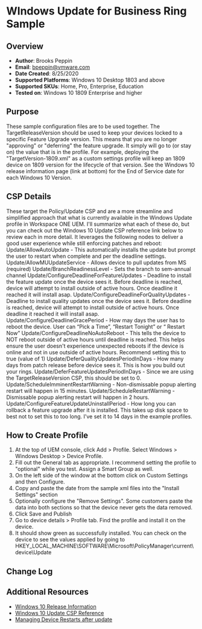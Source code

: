 # WIndows Update for Business Ring Sample

## Overview
- **Author**: Brooks Peppin
- **Email**: bpeppin@vmware.com
- **Date Created**: 8/25/2020
- **Supported Platforms**: Windows 10 Desktop 1803 and above 
- **Supported SKUs**: Home, Pro, Enterprise, Education
- **Tested on**: Windows 10 1809 Enterprise and higher

## Purpose 
These sample configuration files are to be used together. The TargetReleaseVersion should be used to keep your devices locked to a specific Feature Upgrade version. This means that you are no longer "approving" or "deferring" the feature upgrade. It simply will go to (or stay on) the value that is in the profile. For example, deploying the "TargetVersion-1809.xml" as a custom settings profile will keep an 1809 device on 1809 version for the lifecycle of that version. See the Windows 10 release information page (link at bottom) for the End of Service date for each Windows 10 Version.

## CSP Details
These target the Policy/Update CSP and are a more streamline and simplified approach that what is currently available in the Windows Update profile in Workspace ONE UEM. I'll summarize what each of these do, but you can check out the Windows 10 Update CSP reference link below to review each in more detail. It leverages the following nodes to deliver a good user experience while still enforcing patches and reboot:
Update/AllowAutoUpdate - This automatically installs the update but prompt the user to restart when complete and per the deadline settings.
Update/AllowMUUpdateService - Allows device to pull updates from MS (required)
Update/BranchReadinessLevel - Sets the branch to sem-annual channel
Update/ConfigureDeadlineForFeatureUpdates - Deadline to install the feature update once the device sees it. Before deadline is reached, device will attempt to install outside of active hours. Once deadline it reached it will install asap.
Update/ConfigureDeadlineForQualityUpdates - Deadline to install quality updates once the device sees it. Before deadline is reached, device will attempt to install outside of active hours. Once deadline it reached it will install asap.
Update/ConfigureDeadlineGracePeriod - How may days the user has to reboot the device. User can “Pick a Time”, “Restart Tonight”  or “ Restart Now”
Update/ConfigureDeadlineNoAutoReboot - This tells the device to NOT reboot outside of active hours until deadline is reached. This helps ensure the user doesn't experience unexpected reboots if the device is online and not in use outside of active hours. Recommend setting this to true (value of 1)
Update/DeferQualityUpdatesPeriodInDays - How many days from patch release before device sees it. This is how you build out your rings. 
Update/DeferFeatureUpdatesPeriodInDays - Since we are using the TargetReleaseVersion CSP, this should be set to 0. 
Update/ScheduleImminentRestartWarning - Non-dismissable popup alerting restart will happen in 15 minutes.
Update/ScheduleRestartWarning - Dismissable popup alerting restart will happen in 2 hours.
Update/ConfigureFeatureUpdateUninstallPeriod - How long you can rollback a feature upgrade after it is installed. This takes up disk space to best not to set this to too long. I've set it to 14 days in the example profiles. 

## How to Create Profile
1. At the top of UEM console, click Add > Profile. Select Windows > Windows Desktop > Device Profile. 
2. Fill out the General tab as appropriate. I recommend setting the profile to "optional" while you test. Assign a Smart Group as well.
3. On the left side of the window at the bottom click on Custom Settings and then Configure.
4. Copy and paste the date from the sample xml files into the "Install Settings" section
5. Optionally configure the "Remove Settings". Some customers paste the data into both sections so that the device never gets the data removed.
6. Click Save and Publish
7. Go to device details > Profile tab. Find the profile and install it on the device.
8. It should show green as successfully installed. You can check on the device to see the values applied by going to HKEY_LOCAL_MACHINE\SOFTWARE\Microsoft\PolicyManager\current\device\Update


## Change Log

## Additional Resources
* [Windows 10 Release Information](https://docs.microsoft.com/en-us/windows/release-information/)
* [Windows 10 Update CSP Reference](https://docs.microsoft.com/en-us/windows/client-management/mdm/policy-csp-update)
* [Managing Device Restarts after update](https://docs.microsoft.com/en-us/windows/deployment/update/waas-restart)